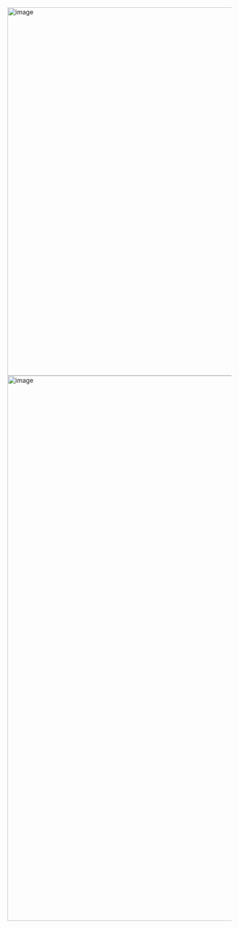 
<img width="2806" height="828" alt="image" src="https://github.com/user-attachments/assets/c8592288-3f7e-4cec-b44f-c8feb02266f6" />

<img width="3101" height="1226" alt="image" src="https://github.com/user-attachments/assets/0d0118e3-f4d9-4b91-8b03-a8ef686c1bef" />
